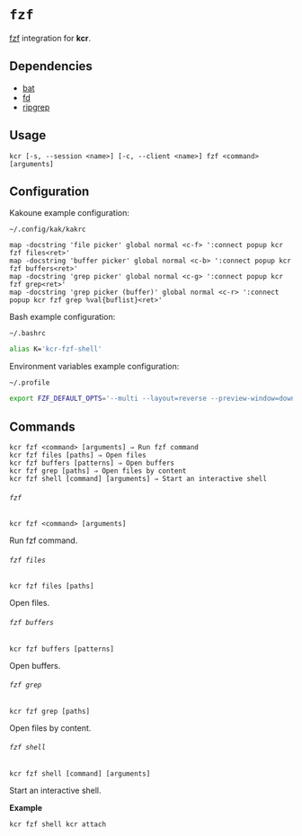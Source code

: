 # `fzf`

[fzf] integration for **kcr**.

[fzf]: https://github.com/junegunn/fzf

## Dependencies

- [bat]
- [fd]
- [ripgrep]

[bat]: https://github.com/sharkdp/bat
[fd]: https://github.com/sharkdp/fd
[ripgrep]: https://github.com/BurntSushi/ripgrep

## Usage

```
kcr [-s, --session <name>] [-c, --client <name>] fzf <command> [arguments]
```

## Configuration

Kakoune example configuration:

`~/.config/kak/kakrc`

``` kak
map -docstring 'file picker' global normal <c-f> ':connect popup kcr fzf files<ret>'
map -docstring 'buffer picker' global normal <c-b> ':connect popup kcr fzf buffers<ret>'
map -docstring 'grep picker' global normal <c-g> ':connect popup kcr fzf grep<ret>'
map -docstring 'grep picker (buffer)' global normal <c-r> ':connect popup kcr fzf grep %val{buflist}<ret>'
```

Bash example configuration:

`~/.bashrc`

``` sh
alias K='kcr-fzf-shell'
```

Environment variables example configuration:

`~/.profile`

``` sh
export FZF_DEFAULT_OPTS='--multi --layout=reverse --preview-window=down:60%'
```

## Commands

```
kcr fzf <command> [arguments] ⇒ Run fzf command
kcr fzf files [paths] ⇒ Open files
kcr fzf buffers [patterns] ⇒ Open buffers
kcr fzf grep [paths] ⇒ Open files by content
kcr fzf shell [command] [arguments] ⇒ Start an interactive shell
```

###### `fzf`

```
kcr fzf <command> [arguments]
```

Run fzf command.

###### `fzf files`

```
kcr fzf files [paths]
```

Open files.

###### `fzf buffers`

```
kcr fzf buffers [patterns]
```

Open buffers.

###### `fzf grep`

```
kcr fzf grep [paths]
```

Open files by content.

###### `fzf shell`

```
kcr fzf shell [command] [arguments]
```

Start an interactive shell.

**Example**

``` sh
kcr fzf shell kcr attach
```
